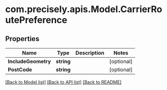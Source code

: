 # com.precisely.apis.Model.CarrierRoutePreference
## Properties

Name | Type | Description | Notes
------------ | ------------- | ------------- | -------------
**IncludeGeometry** | **string** |  | [optional] 
**PostCode** | **string** |  | [optional] 

[[Back to Model list]](../README.md#documentation-for-models) [[Back to API list]](../README.md#documentation-for-api-endpoints) [[Back to README]](../README.md)

